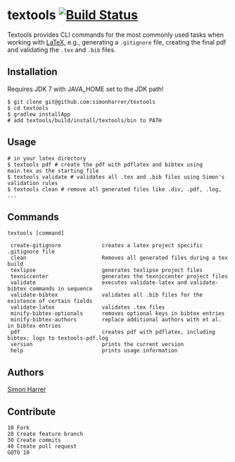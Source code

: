 # textools [![Build Status](https://travis-ci.org/simonharrer/textools.png?branch=master)](https://travis-ci.org/simonharrer/textools)

Textools provides CLI commands for the most commonly used tasks when working with [LaTeX](http://www.latex-project.org/),
e.g., generating a `.gitignore` file, creating the final pdf and validating the `.tex` and `.bib` files.

## Installation

Requires JDK 7 with JAVA_HOME set to the JDK path!

    $ git clone git@github.com:simonharrer/textools
    $ cd textools
    $ gradlew installApp
    # add textools/build/install/textools/bin to PATH

## Usage

    # in your latex directory
    $ textools pdf # create the pdf with pdflatex and bibtex using main.tex as the starting file
    $ textools validate # validates all .tex and .bib files using Simon's validation rules
    $ textools clean # remove all generated files like .div, .pdf, .log, ...

## Commands

    textools [command]

     create-gitignore             creates a latex project specific .gitignore file
     clean                        Removes all generated files during a tex build
     texlipse                     generates texlipse project files
     texniccenter                 generates the texniccenter project files
     validate                     executes validate-latex and validate-bibtex commands in sequence
     validate-bibtex              validates all .bib files for the existence of certain fields
     validate-latex               validates .tex files
     minify-bibtex-optionals      removes optional keys in bibtex entries
     minify-bibtex-authors        replace additional authors with et al. in bibtex entries
     pdf                          creates pdf with pdflatex, including bibtex; logs to textools-pdf.log
     version                      prints the current version
     help                         prints usage information

## Authors

[Simon Harrer](mailto:simon.harrer@gmail.com)

## Contribute

    10 Fork
    20 Create feature branch
    30 Create commits
    40 Create pull request
    GOTO 10
